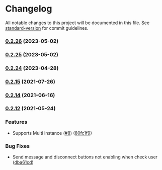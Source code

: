 # Changelog

All notable changes to this project will be documented in this file. See [standard-version](https://github.com/conventional-changelog/standard-version) for commit guidelines.

### [0.2.26](https://github.com/totvs/tds-monitor-standalone/compare/v0.2.25...v0.2.26) (2023-05-02)

### [0.2.25](https://github.com/totvs/tds-monitor-standalone/compare/v0.2.24...v0.2.25) (2023-05-02)

### [0.2.24](https://github.com/totvs/tds-monitor-standalone/compare/v0.2.21...v0.2.24) (2023-04-28)

### [0.2.15](https://github.com/totvs/tds-monitor-standalone/compare/v0.2.14...v0.2.15) (2021-07-26)

### [0.2.14](https://github.com/totvs/tds-monitor-standalone/compare/v0.2.12...v0.2.14) (2021-06-16)

### [0.2.12](https://github.com/totvs/tds-monitor-standalone/compare/v0.0.11...v0.2.12) (2021-05-24)


### Features

* Supports Multi instance ([#8](https://github.com/totvs/tds-monitor-standalone/issues/8)) ([80fc1f9](https://github.com/totvs/tds-monitor-standalone/commit/80fc1f97f31cc035fd035f39d62052d16688b135))


### Bug Fixes

* Send message and disconnect buttons not enabling when check user ([dba61cd](https://github.com/totvs/tds-monitor-standalone/commit/dba61cda351ee1b24e7252c827e7ab56643e243f))
